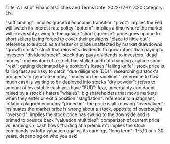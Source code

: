 Title: A List of Financial Cliches and Terms
Date: 2022-12-01 7:20 
Category: List


"soft landing": implies graceful economic transition
"pivot": implies the Fed will switch its interest rate policy
"bottom": implies a time where the market will irreversibly swing to the upside
"short squeeze": price goes up due to short sellers being forced to cover their positions
"place to hide out": reference to a stock as a shelter or place unaffected by market dtawdowns
"growth stock": stock that reinvests dividends to grow rather than paying to investors
"dividend stock": stock thay pays dividends to investors
"dead money": momentum of a stock has stalled and not changing anytime soon
"rekt": getting decimated by a position's losses
"falling knife": stock price is falling fast and risky to catch
"due dilligence (DD)": researching a stock's prospects to generate money
"money on the sidelines": reference to how much cash is waiting to be deployed into stocks
"dry powder": refers to amount of investable cash you have
"FUD": fear, uncertainty and doubt raised by a stock's haters
"whales": big shareholders that move markets when they enter or exit a position
"stagflation": reference to a stagnant, inflation plagued economy
"priced in": the price is all knowing
"overvalued": insinuates the market price is wrong about a stock, opposite of overbought
"oversold": implies the stock price has swung to the downside and is primed to bounce back
"valuation multiples": comparison of current price vs. earnings + cash flows
"trading at a premium": implies the stock commands its lofty valuation against its earnings
"long term": 1-5,10 or > 30 years, depending on who you ask!
